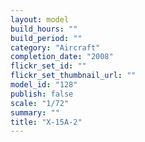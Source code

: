 ```yaml
---
layout: model
build_hours: ""
build_period: ""
category: "Aircraft"
completion_date: "2008"
flickr_set_id: ""
flickr_set_thumbnail_url: ""
model_id: "128"
publish: false
scale: "1/72"
summary: ""
title: "X-15A-2"
---
```



